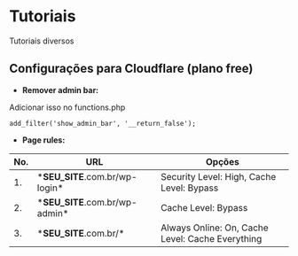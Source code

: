 # Tutoriais
Tutoriais diversos

## Configurações para Cloudflare (plano free)
* **Remover admin bar:**

Adicionar isso no functions.php

```add_filter('show_admin_bar', '__return_false');```

* **Page rules:**

| No. | URL | Opções |
| --- | --- | --- |
| 1.	| \*__SEU_SITE__.com.br/wp-login\* | Security Level: High, Cache Level: Bypass |
| 2.	| \*__SEU_SITE__.com.br/wp-admin\* | Cache Level: Bypass |
| 3.	| \*__SEU_SITE__.com.br/\* | Always Online: On, Cache Level: Cache Everything	|
